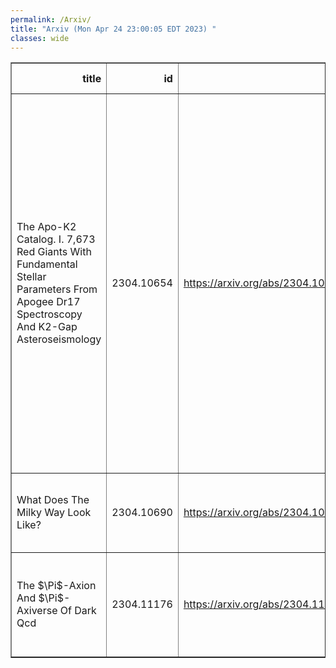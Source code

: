 ```yaml
---
permalink: /Arxiv/
title: "Arxiv (Mon Apr 24 23:00:05 EDT 2023) "
classes: wide
---
```

<table border="1" class="dataframe">
  <thead>
    <tr style="text-align: right;">
      <th>title</th>
      <th>id</th>
      <th>url</th>
      <th>authors</th>
      <th>Local Authors</th>
    </tr>
  </thead>
  <tbody>
    <tr>
      <td>The Apo-K2 Catalog. I. 7,673 Red Giants With Fundamental Stellar   Parameters From Apogee Dr17 Spectroscopy And K2-Gap Asteroseismology</td>
      <td>2304.10654</td>
      <td><a href="https://arxiv.org/abs/2304.10654" target="_blank">https://arxiv.org/abs/2304.10654</a></td>
      <td>Jessica Schonhut-Stasik, Joel C. Zinn, Keivan G. Stassun, Marc Pinsonneault, Jennifer A. Johnson, Jack T. Warfield, Dennis Stello, Yvonne Elsworth, Rafael A. Garcia, Savita Marhur, Benoit Mosser, Jamie Tayar, Guy S. Stringfellow, Rachael L. Beaton, Henrik Jonsson, Dante Minniti</td>
      <td>Jennifer Johnson, Marc Pinsonneault</td>
    </tr>
    <tr>
      <td>What Does The Milky Way Look Like?</td>
      <td>2304.10690</td>
      <td><a href="https://arxiv.org/abs/2304.10690" target="_blank">https://arxiv.org/abs/2304.10690</a></td>
      <td>Y. Xu, C. J. Hao, D. J. Liu, Z. H. Lin, S. B. Bian, L. G. Hou, J. J. Li, Y. J. Li</td>
      <td>Jung-Tsung Li</td>
    </tr>
    <tr>
      <td>The $\Pi$-Axion And $\Pi$-Axiverse Of Dark Qcd</td>
      <td>2304.11176</td>
      <td><a href="https://arxiv.org/abs/2304.11176" target="_blank">https://arxiv.org/abs/2304.11176</a></td>
      <td>Stephon Alexander, Humberto Gilmer, Tucker Manton, Evan Mcdonough</td>
      <td>Humberto Gilmer</td>
    </tr>
  </tbody>
</table>